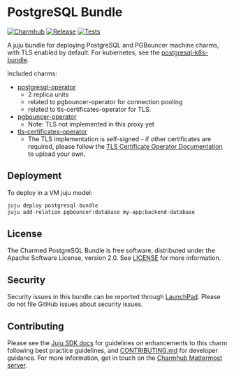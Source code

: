 # PostgreSQL Bundle
[![Charmhub](https://charmhub.io/postgresql-bundle/badge.svg)](https://charmhub.io/postgresql-bundle)
[![Release](https://github.com/canonical/postgresql-bundle/actions/workflows/release.yaml/badge.svg)](https://github.com/canonical/postgresql-bundle/actions/workflows/release.yaml)
[![Tests](https://github.com/canonical/postgresql-bundle/actions/workflows/ci.yaml/badge.svg?branch=main)](https://github.com/canonical/postgresql-bundle/actions/workflows/ci.yaml)

A juju bundle for deploying PostgreSQL and PGBouncer machine charms, with TLS enabled by default. For kubernetes, see the [postgresql-k8s-bundle](https://github.com/canonical/postgresql-k8s-bundle).

Included charms:
- [postgresql-operator](https://github.com/canonical/postgresql-operator)
  - 2 replica units
  - related to pgbouncer-operator for connection pooling
  - related to tls-certificates-operator for TLS.
- [pgbouncer-operator](https://github.com/canonical/pgbouncer-operator)
  - Note: TLS not implemented in this proxy yet
- [tls-certificates-operator](https://github.com/canonical/tls-certificates-operator)
  - The TLS implementation is self-signed - if other certificates are required, please follow the [TLS Certificate Operator Documentation](https://charmhub.io/tls-certificates-operator) to upload your own.

## Deployment

To deploy in a VM juju model:
```bash
juju deploy postgresql-bundle
juju add-relation pgbouncer:database my-app:backend-database
```

## License

The Charmed PostgreSQL Bundle is free software, distributed under the Apache Software License, version 2.0. See [LICENSE](https://github.com/canonical/pgbouncer-operator/blob/main/LICENSE) for more information.

## Security

Security issues in this bundle can be reported through [LaunchPad](https://wiki.ubuntu.com/DebuggingSecurity#How%20to%20File). Please do not file GitHub issues about security issues.

## Contributing

Please see the [Juju SDK docs](https://juju.is/docs/sdk) for guidelines on enhancements to this charm following best practice guidelines, and [CONTRIBUTING.md](https://github.com/canonical/postgresql-bundle/CONTRIBUTING.md) for developer guidance. For more information, get in touch on the [Charmhub Mattermost server](https://chat.charmhub.io).
